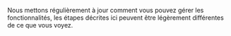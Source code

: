 Nous mettons régulièrement à jour comment vous pouvez gérer les fonctionnalités, les étapes décrites ici peuvent être légèrement différentes de ce que vous voyez.